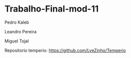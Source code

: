 # Trabalho-Final-mod-11

Pedro Kaleb

Leandro Pereira

Miguel Tojal



Repositorio temperio:
https://github.com/LyeZinho/Temperio

